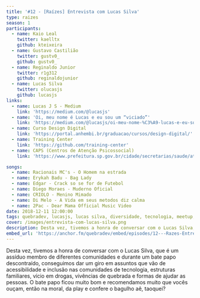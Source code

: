 ```yaml
---
title: '#12 - [Raízes] Entrevista com Lucas Silva'
type: raizes
season: 1
participants:
  - name: Kaio Leal
    twitter: kaelltx
    github: kteixeira
  - name: Gustavo Castilião
    twitter: gustv0_
    github: gustv0_
  - name: Reginaldo Junior
    twitter: r1g312
    github: reginaldojunior
  - name: Lucas Silva
    twitter: olucasjs
    github: lucasjs
links:
  - name: Lucas J S - Medium
    link: 'https://medium.com/@lucasjs'
  - name: 'Oi, meu nome é Lucas e eu sou um “viciado”'
    link: 'https://medium.com/@lucasjs/oi-meu-nome-%C3%A9-lucas-e-eu-sou-um-viciado-4a8a629cff5c'
  - name: Curso Design Digital
    link: 'https://portal.anhembi.br/graduacao/cursos/design-digital/'
  - name: Training Center
    link: 'https://github.com/training-center'
  - name: CAPS (Centros de Atenção Psicossocial)
    link: 'https://www.prefeitura.sp.gov.br/cidade/secretarias/saude/atencao_basica/index.php?p=204204'

songs:
  - name: Racionais MC's - O Homem na estrada
  - name: Erykah Badu - Bag Lady
  - name: Edgar - Crack so se for de Futebol
  - name: Diego Moraes - Muderno Oficial
  - name: CRIOLO - Menino Mimado
  - name: Di Melo - A Vida em seus metodos diz calma
  - name: 2Pac - Dear Mama Official Music Video
date: 2018-12-11 12:00:00
tags: quebradev, lucasjs, lucas silva, diversidade, tecnologia, meetup, inclusao, periferia, raízes
cover: /images/entrevista-com-lucas-silva.png
description: Desta vez, tivemos a honra de conversar com o Lucas Silva, que é um assíduo membro de diferentes comunidades.
embed_url: 'https://anchor.fm/quebradev/embed/episodes/12---Razes-Entrevista-com-Lucas-Silva-eclvc7'
---
```


Desta vez, tivemos a honra de conversar com o Lucas Silva, que é um assíduo membro de diferentes comunidades e durante um bate papo descontraído, conseguimos dar um giro em assuntos que vão de acessibilidade e inclusão nas comunidades de tecnologia, estruturas familiares, vício em drogas, vivências de quebrada e formas de ajudar as pessoas. O bate papo ficou muito bom e recomendamos muito que vocês ouçam, então na moral, da play e confere o bagulho aê, taoquei?